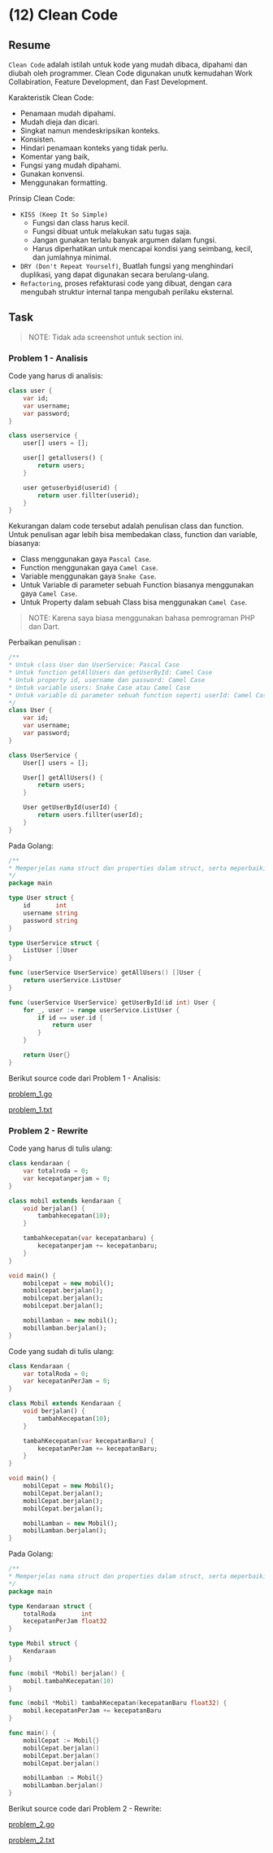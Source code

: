 # (12) Clean Code

## Resume

`Clean Code` adalah istilah untuk kode yang mudah dibaca, dipahami dan diubah oleh programmer. Clean Code digunakan unutk kemudahan Work Collabiration, Feature Development, dan Fast Development.

Karakteristik Clean Code:

* Penamaan mudah dipahami.
* Mudah dieja dan dicari.
* Singkat namun mendeskripsikan konteks.
* Konsisten.
* Hindari penamaan konteks yang tidak perlu.
* Komentar yang baik,
* Fungsi yang mudah dipahami.
* Gunakan konvensi.
* Menggunakan formatting.

Prinsip Clean Code:

* `KISS (Keep It So Simple)`
  * Fungsi dan class harus kecil.
  * Fungsi dibuat untuk melakukan satu tugas saja.
  * Jangan gunakan terlalu banyak argumen dalam fungsi.
  * Harus diperhatikan untuk mencapai kondisi yang seimbang, kecil, dan jumlahnya minimal.
* `DRY (Don't Repeat Yourself)`, Buatlah fungsi yang menghindari duplikasi, yang dapat digunakan secara berulang-ulang.
* `Refactoring`, proses refakturasi code yang dibuat, dengan cara mengubah struktur internal tanpa mengubah perilaku eksternal.

## Task

> NOTE: Tidak ada screenshot untuk section ini.

### Problem 1 - Analisis

Code yang harus di analisis:

```dart
class user {
    var id;
    var username;
    var password;
}

class userservice {
    user[] users = [];

    user[] getallusers() {
        return users;
    }

    user getuserbyid(userid) {
        return user.fillter(userid);
    }
}
```

Kekurangan dalam code tersebut adalah penulisan class dan function. Untuk penulisan agar lebih bisa membedakan class, function dan variable, biasanya:

* Class menggunakan gaya `Pascal Case`.
* Function menggunakan gaya `Camel Case`.
* Variable menggunakan gaya `Snake Case`.
* Untuk Variable di parameter sebuah Function
  biasanya menggunakan gaya `Camel Case`.
* Untuk Property dalam sebuah Class
  bisa menggunakan `Camel Case`.

> NOTE: Karena saya biasa menggunakan bahasa pemrograman PHP dan Dart.

Perbaikan penulisan :

```dart
/**
* Untuk class User dan UserService: Pascal Case
* Untuk function getAllUsers dan getUserById: Camel Case
* Untuk property id, username dan password: Camel Case
* Untuk variable users: Snake Case atau Camel Case
* Untuk variable di parameter sebuah function seperti userId: Camel Case
*/
class User {
    var id;
    var username;
    var password;
}

class UserService {
    User[] users = [];

    User[] getAllUsers() {
        return users;
    }

    User getUserById(userId) {
        return users.fillter(userId);
    }
}
```

Pada Golang:

```go
/**
* Memperjelas nama struct dan properties dalam struct, serta meperbaiki nama varibel
*/
package main

type User struct {
    id       int
    username string
    password string
}

type UserService struct {
    ListUser []User
}

func (userService UserService) getAllUsers() []User {
    return userService.ListUser
}

func (userService UserService) getUserById(id int) User {
    for _, user := range userService.ListUser {
        if id == user.id {
            return user
        }
    }

    return User{}
}
```

Berikut source code dari Problem 1 - Analisis:

[problem_1.go](praktikum/problem_1.go)

[problem_1.txt](praktikum/problem_1.txt)

### Problem 2 - Rewrite

Code yang harus di tulis ulang:

```dart
class kendaraan {
    var totalroda = 0;
    var kecepatanperjam = 0;
}

class mobil extends kendaraan {
    void berjalan() {
        tambahkecepatan(10);
    }

    tambahkecepatan(var kecepatanbaru) {
        kecepatanperjam += kecepatanbaru;
    }
}

void main() {
    mobilcepat = new mobil();
    mobilcepat.berjalan();
    mobilcepat.berjalan();
    mobilcepat.berjalan();

    mobillamban = new mobil();
    mobillamban.berjalan();
}
```

Code yang sudah di tulis ulang:

```dart
class Kendaraan {
    var totalRoda = 0;
    var kecepatanPerJam = 0;
}

class Mobil extends Kendaraan {
    void berjalan() {
        tambahKecepatan(10);
    }

    tambahKecepatan(var kecepatanBaru) {
        kecepatanPerJam += kecepatanBaru;
    }
}

void main() {
    mobilCepat = new Mobil();
    mobilCepat.berjalan();
    mobilCepat.berjalan();
    mobilCepat.berjalan();

    mobilLamban = new Mobil();
    mobilLamban.berjalan();
}
```

Pada Golang:

```go
/**
* Memperjelas nama struct dan properties dalam struct, serta meperbaiki nama varibel
*/
package main

type Kendaraan struct {
    totalRoda       int
    kecepatanPerJam float32
}

type Mobil struct {
    Kendaraan
}

func (mobil *Mobil) berjalan() {
    mobil.tambahKecepatan(10)
}

func (mobil *Mobil) tambahKecepatan(kecepatanBaru float32) {
    mobil.kecepatanPerJam += kecepatanBaru
}

func main() {
    mobilCepat := Mobil{}
    mobilCepat.berjalan()
    mobilCepat.berjalan()
    mobilCepat.berjalan()

    mobilLamban := Mobil{}
    mobilLamban.berjalan()
}
```

Berikut source code dari Problem 2 - Rewrite:

[problem_2.go](praktikum/problem_2.go)

[problem_2.txt](praktikum/problem_2.txt)
